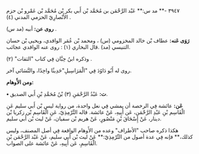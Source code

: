 ٣٩٤٧ -** مد س:** عَبْد الرَّحْمَن بن مُحَمَّد بْن أَبي بكر بْن مُحَمَّد بْن عَمْرو بْن حزم الأَنْصارِيّ الحزمي المدني (٤) .

**روى عن:** أبيه (مد س) .

**رَوَى عَنه:** عطاف بْن خالد المخزومي (س) ، ومحمد بْن عُمَر الواقدي، ويحيى بْن حسان التنيسي (مد) .قال البخاري (١) : روى عنه الواقدي عجائب.

وذكره ابنُ حِبَّان فِي كتاب "الثقات" (٢) .

روى له أَبُو دَاوُدَ فِي "الْمَرَاسِيلِ"حَدِيثًا واحِدًا، والنَّسَائي آخر.

**ومن الأَوهام:**

**• ت:** عَبْدُ الرَّحْمَنِ (٣) بْنُ مُحَمَّدِ بْنِ أَبي الصديق.

**عَن:** عائشة فِي الرخصة أن يمشي فِي نعل واحدة، من رواية ليس بْن أَبي سليم عَنِ الْقَاسِم بْنِ عَبْدِ الرَّحْمَنِ، عَن أَبِيهِ، عَنْ عائشة. قاله التِّرْمِذِيّ، عَنِ الْقَاسِم بْن زكريا بْن دينار، عَنْ إِسْحَاقَ بْنِ مَنْصُورٍ، عَنْ هريم بْن سفيان، عَنْ ليث بْن أَبي سليم.

هكذا ذكره صاحب "الأطراف" وعده من الأَوهام الواقعة فِي أصل المصنف، وليس كذلك،** فإنه فِي عدة أصول من التِّرْمِذِيّ:** عَنْ ليث بْن أَبي سليم، عَنْ عَبْد الرَّحْمَن بْنِ الْقَاسِمِ، عَن أَبِيهِ، عَنْ عائشة على الصواب.